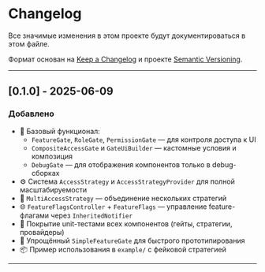 # Changelog

Все значимые изменения в этом проекте будут документироваться в этом файле.

Формат основан на [Keep a Changelog](https://keepachangelog.com/ru/1.0.0/)
и проекте [Semantic Versioning](https://semver.org/lang/ru/).

---

## [0.1.0] - 2025-06-09

### Добавлено

- 🎯 Базовый функционал:
  - `FeatureGate`, `RoleGate`, `PermissionGate` — для контроля доступа к UI
  - `CompositeAccessGate` и `GateUiBuilder` — кастомные условия и композиция
  - `DebugGate` — для отображения компонентов только в debug-сборках
- ⚙️ Система `AccessStrategy` и `AccessStrategyProvider` для полной масштабируемости
- 🔌 `MultiAccessStrategy` — объединение нескольких стратегий
- 🌐 `FeatureFlagsController` + `FeatureFlags` — управление feature-флагами через `InheritedNotifier`
- 🧪 Покрытие unit-тестами всех компонентов (гейты, стратегии, провайдеры)
- 🔨 Упрощённый `SimpleFeatureGate` для быстрого прототипирования
- 📦 Пример использования в `example/` с фейковой стратегией

---